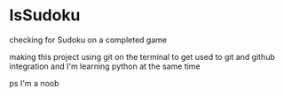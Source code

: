 # IsSudoku
checking for Sudoku on a completed game

making this project using git on the terminal to get used to git and github integration
and I'm learning python at the same time

ps I'm a noob
